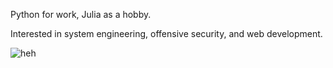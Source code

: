 Python for work, Julia as a hobby.

Interested in system engineering, offensive security, and web development.

![heh](https://64.media.tumblr.com/f73356eb214d60b5934a59101fac8748/4b602a10869d73eb-48/s1280x1920/f00e90b68c41168e5e5d76f79e7e57b370bcce95.jpg)
